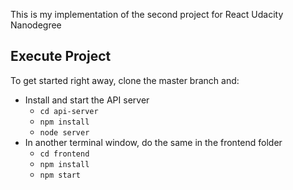 This is my implementation of the second project for React Udacity Nanodegree

## Execute Project

To get started right away, clone the master branch and:

* Install and start the API server
  * `cd api-server`
  * `npm install`
  * `node server`
* In another terminal window, do the same in the frontend folder
  * `cd frontend`
  * `npm install`
  * `npm start`
